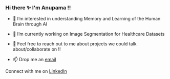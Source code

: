 ### Hi there ✨ I'm Anupama !!
                                                               
<!--
**anupamaaas/anupamaaas** is a ✨ _special_ ✨ repository because its `README.md` (this file) appears on your GitHub profile.

Here are some ideas to get you started:
- 👯 I’m looking to collaborate on ...
- 🤔 I’m looking for help with ...
- ⚡ Fun fact: ...
-->

- 🌱 I’m interested in understanding Memory and Learning of the Human Brain through AI
- 🔭 I’m currently working on Image Segmentation for Healthcare Datasets

- 💬 Feel free to reach out to me about projects we could talk about/collaborate on !!
- 📫 Drop me an [email](mailto:anupamaaa7@gmail.com)

Connect with me on [LinkedIn](https://www.linkedin.com/in/anupama-s-2969aa176/)


